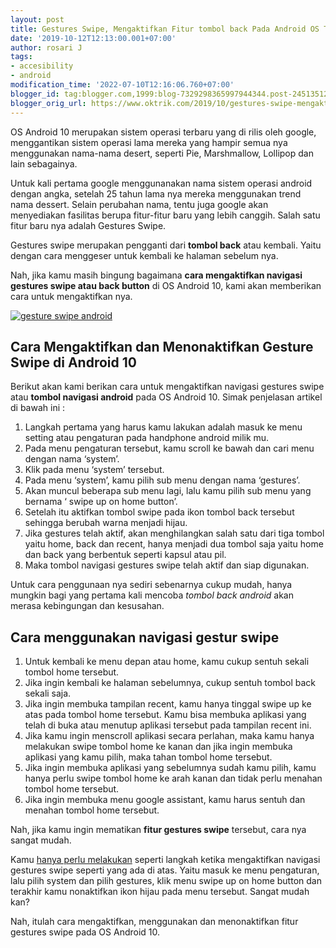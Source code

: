 ```yaml
---
layout: post
title: Gestures Swipe, Mengaktifkan Fitur tombol back Pada Android OS Terbaru
date: '2019-10-12T12:13:00.001+07:00'
author: rosari J
tags:
- accesibility
- android
modification_time: '2022-07-10T12:16:06.760+07:00'
blogger_id: tag:blogger.com,1999:blog-7329298365997944344.post-2451351205839132549
blogger_orig_url: https://www.oktrik.com/2019/10/gestures-swipe-mengaktifkan-fitur.html
---
```


OS Android 10 merupakan sistem operasi terbaru
 yang di rilis oleh google, menggantikan sistem operasi lama mereka yang
 hampir semua nya menggunakan nama-nama desert, seperti Pie, 
Marshmallow, Lollipop dan lain sebagainya.


Untuk kali pertama google menggunanakan nama sistem operasi android 
dengan angka, setelah 25 tahun lama nya mereka menggunakan trend nama 
dessert. Selain perubahan nama, tentu juga google akan menyediakan 
fasilitas berupa fitur-fitur baru yang lebih canggih. Salah satu fitur 
baru nya adalah Gestures Swipe.

Gestures swipe merupakan pengganti dari **tombol back** atau kembali. Yaitu dengan cara menggeser untuk kembali ke halaman sebelum nya.



Nah, jika kamu masih bingung bagaimana **cara mengaktifkan navigasi gestures swipe atau back button** di OS Android 10, kami akan memberikan cara untuk mengaktifkan nya.

[![gesture swipe android](https://blogger.googleusercontent.com/img/b/R29vZ2xl/AVvXsEgisaLaADuwRdREZX8EU8U2J3nloQuzdnrWBIE07DRkLq78W-uUu128jRlbPwMu3zoUgGjvcdA0VhSMpNJktvmplaoUWCpo0wOTA1mDgsSW46pmRM_foivz5f0wYlrNk4QWpWJmHLvDr-ljqCDY0eXnI28xiscssCrsKIrwKPIi4eVgJ6mdQp1iNOCsYQ/w640-h360/Gestures%20Swipe_640x360.jpg "gesture swipe")](https://blogger.googleusercontent.com/img/b/R29vZ2xl/AVvXsEgisaLaADuwRdREZX8EU8U2J3nloQuzdnrWBIE07DRkLq78W-uUu128jRlbPwMu3zoUgGjvcdA0VhSMpNJktvmplaoUWCpo0wOTA1mDgsSW46pmRM_foivz5f0wYlrNk4QWpWJmHLvDr-ljqCDY0eXnI28xiscssCrsKIrwKPIi4eVgJ6mdQp1iNOCsYQ/s640/Gestures%20Swipe_640x360.jpg)  

Cara Mengaktifkan dan Menonaktifkan Gesture Swipe di Android 10
---------------------------------------------------------------


Berikut akan kami berikan cara untuk mengaktifkan navigasi gestures swipe atau **tombol navigasi android** pada OS Android 10. Simak penjelasan artikel di bawah ini :


1. Langkah pertama yang harus kamu lakukan adalah masuk ke menu setting atau pengaturan pada handphone android milik mu.
2. Pada menu pengaturan tersebut, kamu scroll ke bawah dan cari menu dengan nama ‘system’.
3. Klik pada menu ‘system’ tersebut.
4. Pada menu ‘system’, kamu pilih sub menu dengan nama ‘gestures’.
5. Akan muncul beberapa sub menu lagi, lalu kamu pilih sub menu yang bernama ‘ swipe up on home button’.
6. Setelah itu aktifkan tombol swipe pada ikon tombol back tersebut sehingga berubah warna menjadi hijau.
7. Jika gestures telah aktif, akan menghilangkan salah satu dari tiga 
tombol yaitu home, back dan recent, hanya menjadi dua tombol saja yaitu 
home dan back yang berbentuk seperti kapsul atau pil.
8. Maka tombol navigasi gestures swipe telah aktif dan siap digunakan.


Untuk cara penggunaan nya sediri sebenarnya cukup mudah, hanya mungkin bagi yang pertama kali mencoba *tombol back android* akan merasa kebingungan dan kesusahan.



Cara menggunakan navigasi gestur swipe
--------------------------------------


1. Untuk kembali ke menu depan atau home, kamu cukup sentuh sekali tombol home tersebut.
2. Jika ingin kembali ke halaman sebelumnya, cukup sentuh tombol back sekali saja.
3. Jika ingin membuka tampilan recent, kamu hanya tinggal swipe up ke 
atas pada tombol home tersebut. Kamu bisa membuka aplikasi yang telah di
 buka atau menutup aplikasi tersebut pada tampilan recent ini.
4. Jika kamu ingin menscroll aplikasi secara perlahan, maka kamu hanya 
melakukan swipe tombol home ke kanan dan jika ingin membuka aplikasi 
yang kamu pilih, maka tahan tombol home tersebut.
5. Jika ingin membuka aplikasi yang sebelumnya sudah kamu pilih, kamu 
hanya perlu swipe tombol home ke arah kanan dan tidak perlu menahan 
tombol home tersebut.
6. Jika ingin membuka menu google assistant, kamu harus sentuh dan menahan tombol home tersebut.


Nah, jika kamu ingin mematikan **fitur gestures swipe** tersebut, cara nya sangat mudah.  

Kamu [hanya perlu melakukan](https://android.gadgethacks.com/how-to/use-android-10s-new-swipe-gestures-demo-gifs-0207040/)
 seperti langkah ketika mengaktifkan navigasi gestures swipe seperti 
yang ada di atas. Yaitu masuk ke menu pengaturan, lalu pilih system dan 
pilih gestures, klik menu swipe up on home button dan terakhir kamu 
nonaktifkan ikon hijau pada menu tersebut. Sangat mudah kan?


Nah, itulah cara mengaktifkan, menggunakan dan menonaktifkan fitur gestures swipe pada OS Android 10.

 

